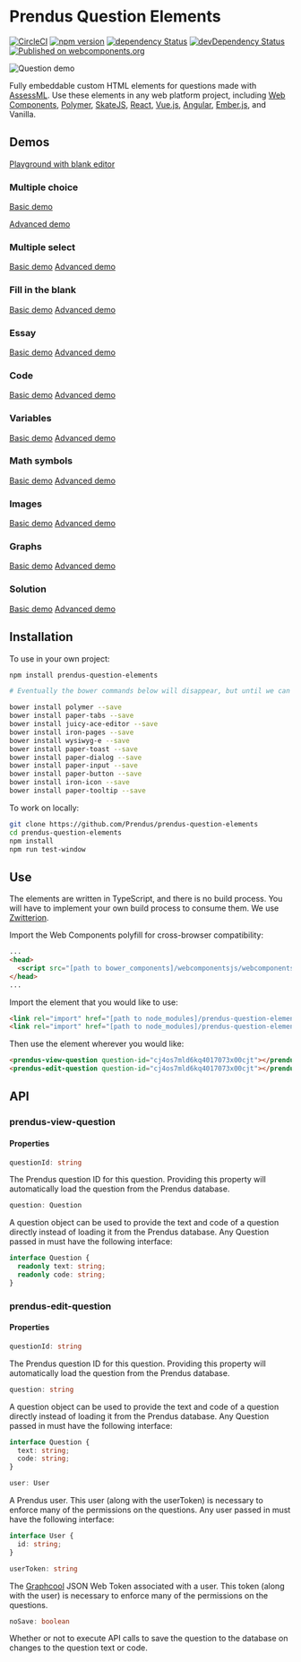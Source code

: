 # Prendus Question Elements

[![CircleCI](https://circleci.com/gh/Prendus/prendus-question-elements.svg?style=shield)](https://circleci.com/gh/Prendus/prendus-question-elements) [![npm version](https://img.shields.io/npm/v/prendus-question-elements.svg?style=flat)](https://www.npmjs.com/package/prendus-question-elements) [![dependency Status](https://david-dm.org/prendus/prendus-question-elements/status.svg)](https://david-dm.org/prendus/prendus-question-elements) [![devDependency Status](https://david-dm.org/prendus/prendus-question-elements/dev-status.svg)](https://david-dm.org/prendus/prendus-question-elements?type=dev) [![Published on webcomponents.org](https://img.shields.io/badge/webcomponents.org-published-blue.svg)](https://www.webcomponents.org/element/prendus/prendus-question-elements)

![Question demo](https://github.com/prendus/prendus-question-elements/raw/master/readme-demo.gif)

Fully embeddable custom HTML elements for questions made with [AssessML](https://github.com/Prendus/assessml). Use these elements in any web platform project, including [Web Components](https://www.webcomponents.org/), [Polymer](https://www.polymer-project.org/), [SkateJS](https://github.com/skatejs/skatejs), [React](https://facebook.github.io/react/), [Vue.js](https://vuejs.org/), [Angular](https://angular.io/), [Ember.js](https://www.emberjs.com/), and Vanilla.

## Demos

[Playground with blank editor](https://www.prendus.com/question/playground)

### Multiple choice

[Basic demo](https://www.prendus.com/question/cjg7hm4ysanc001208wyufca1/demo)

[Advanced demo](https://www.prendus.com/question/cjg7i2u5gb3e801382ly78oyp/demo)

### Multiple select

[Basic demo](https://www.prendus.com/question/cjg7i6q89b6z801154qf7cmzx/demo)
[Advanced demo](https://www.prendus.com/question/cjg7iik10bd3301266hfj6qlb/demo)

### Fill in the blank

[Basic demo](https://www.prendus.com/question/cjg7im37lb2s50114aod9vpkd/demo)
[Advanced demo](https://www.prendus.com/question/cjg7iqz5nb4p70114nodd157x/demo)

### Essay

[Basic demo](https://www.prendus.com/question/cjg7ivcm4b36k0120t8tceqjc/demo)
[Advanced demo](https://www.prendus.com/question/cj4zyq5qbfjhs0121ced4hecl/demo)

### Code

[Basic demo](https://www.prendus.com/question/cjg863dp15hcd0102v4y5olus/demo)
[Advanced demo](https://www.prendus.com/question/cjg86aar45l5p0113463xjk69/demo)

### Variables

[Basic demo](https://www.prendus.com/question/cjg86joz35q4i0144ouidk5c5/demo)
[Advanced demo](https://www.prendus.com/question/cj9oy530qftpd0194ovo8g5z2/demo)

### Math symbols

[Basic demo](https://www.prendus.com/question/cjg86vw4a5sf50115pi3v8liq/demo)
[Advanced demo](https://www.prendus.com/question/cjg87frjn61o001958jwxvmi5/demo)

### Images

[Basic demo](https://www.prendus.com/question/cjg86oncn5r780195ubdk450g/demo)
[Advanced demo](https://www.prendus.com/question/cj9t1lb4z774s01125a24euff/demo)

### Graphs

[Basic demo](https://www.prendus.com/question/cjg87jws2620a01135bt358gb/demo)
[Advanced demo](https://www.prendus.com/question/cjg87t1xf651i01862wiylhdp/demo)

### Solution

[Basic demo](https://www.prendus.com/question/cjg87xs6r67n101215xzfirsu/demo)
[Advanced demo](https://www.prendus.com/question/cj9ujbolb9tp60186ejo0ztx3/demo)

## Installation

To use in your own project:

```bash
npm install prendus-question-elements

# Eventually the bower commands below will disappear, but until we can fully support npm, sorry

bower install polymer --save
bower install paper-tabs --save
bower install juicy-ace-editor --save
bower install iron-pages --save
bower install wysiwyg-e --save
bower install paper-toast --save
bower install paper-dialog --save
bower install paper-input --save
bower install paper-button --save
bower install iron-icon --save
bower install paper-tooltip --save
```

To work on locally:

```bash
git clone https://github.com/Prendus/prendus-question-elements
cd prendus-question-elements
npm install
npm run test-window
```

## Use

The elements are written in TypeScript, and there is no build process. You will have to implement your own build process to consume them. We use [Zwitterion](https://github.com/lastmjs/zwitterion).

Import the Web Components polyfill for cross-browser compatibility:

```HTML
...
<head>
  <script src="[path to bower_components]/webcomponentsjs/webcomponents-lite.js"></script>
</head>
...
```

Import the element that you would like to use:

```HTML
<link rel="import" href="[path to node_modules]/prendus-question-elements/prendus-view-question.html">
<link rel="import" href="[path to node_modules]/prendus-question-elements/prendus-edit-question.html">
```

Then use the element wherever you would like:

```HTML
<prendus-view-question question-id="cj4os7mld6kq4017073x00cjt"></prendus-view-question>
<prendus-edit-question question-id="cj4os7mld6kq4017073x00cjt"></prendus-edit-question>
```

## API

### prendus-view-question

#### Properties

```typescript
questionId: string
```

The Prendus question ID for this question. Providing this property will automatically load the question from the Prendus database.

```typescript
question: Question
```

A question object can be used to provide the text and code of a question directly instead of loading it from the Prendus database. Any Question passed in must have the following interface:

```typescript
interface Question {
  readonly text: string;
  readonly code: string;
}
```

### prendus-edit-question

#### Properties

```typescript
questionId: string
```

The Prendus question ID for this question. Providing this property will automatically load the question from the Prendus database.

```typescript
question: string
```

A question object can be used to provide the text and code of a question directly instead of loading it from the Prendus database. Any Question passed in must have the following interface:

```typescript
interface Question {
  text: string;
  code: string;
}
```

```typescript
user: User
```

A Prendus user. This user (along with the userToken) is necessary to enforce many of the permissions on the questions. Any user passed in must have the following interface:

```typescript
interface User {
  id: string;
}
```

```typescript
userToken: string
```

The [Graphcool](https://www.graph.cool/) JSON Web Token associated with a user. This token (along with the user) is necessary to enforce many of the permissions on the questions.

```typescript
noSave: boolean
```

Whether or not to execute API calls to save the question to the database on changes to the question text or code.
